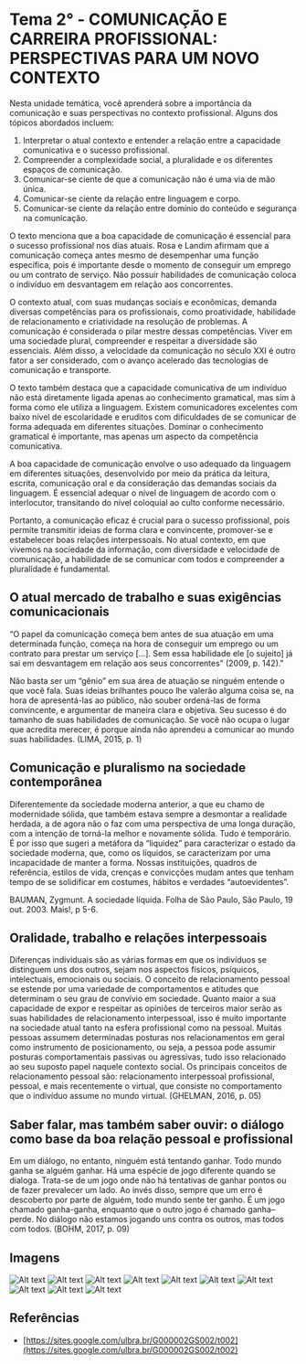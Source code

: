 # Tema 2° - COMUNICAÇÃO E CARREIRA PROFISSIONAL: PERSPECTIVAS PARA UM NOVO CONTEXTO

Nesta unidade temática, você aprenderá sobre a importância da comunicação e suas perspectivas no contexto profissional. Alguns dos tópicos abordados incluem:

1. Interpretar o atual contexto e entender a relação entre a capacidade comunicativa e o sucesso profissional.
2. Compreender a complexidade social, a pluralidade e os diferentes espaços de comunicação.
3. Comunicar-se ciente de que a comunicação não é uma via de mão única.
4. Comunicar-se ciente da relação entre linguagem e corpo.
5. Comunicar-se ciente da relação entre domínio do conteúdo e segurança na comunicação.

O texto menciona que a boa capacidade de comunicação é essencial para o sucesso profissional nos dias atuais. Rosa e Landim afirmam que a comunicação começa antes mesmo de desempenhar uma função específica, pois é importante desde o momento de conseguir um emprego ou um contrato de serviço. Não possuir habilidades de comunicação coloca o indivíduo em desvantagem em relação aos concorrentes.

O contexto atual, com suas mudanças sociais e econômicas, demanda diversas competências para os profissionais, como proatividade, habilidade de relacionamento e criatividade na resolução de problemas. A comunicação é considerada o pilar mestre dessas competências. Viver em uma sociedade plural, compreender e respeitar a diversidade são essenciais. Além disso, a velocidade da comunicação no século XXI é outro fator a ser considerado, com o avanço acelerado das tecnologias de comunicação e transporte.

O texto também destaca que a capacidade comunicativa de um indivíduo não está diretamente ligada apenas ao conhecimento gramatical, mas sim à forma como ele utiliza a linguagem. Existem comunicadores excelentes com baixo nível de escolaridade e eruditos com dificuldades de se comunicar de forma adequada em diferentes situações. Dominar o conhecimento gramatical é importante, mas apenas um aspecto da competência comunicativa.

A boa capacidade de comunicação envolve o uso adequado da linguagem em diferentes situações, desenvolvido por meio da prática da leitura, escrita, comunicação oral e da consideração das demandas sociais da linguagem. É essencial adequar o nível de linguagem de acordo com o interlocutor, transitando do nível coloquial ao culto conforme necessário.

Portanto, a comunicação eficaz é crucial para o sucesso profissional, pois permite transmitir ideias de forma clara e convincente, promover-se e estabelecer boas relações interpessoais. No atual contexto, em que vivemos na sociedade da informação, com diversidade e velocidade de comunicação, a habilidade de se comunicar com todos e compreender a pluralidade é fundamental.

## O atual mercado de trabalho e suas exigências comunicacionais

“O papel da comunicação começa bem antes de sua atuação em uma determinada função, começa na hora de conseguir um emprego ou um contrato para prestar um serviço [...]. Sem essa habilidade ele [o sujeito] já sai em desvantagem em relação aos seus concorrentes” (2009, p. 142)."

Não basta ser um “gênio” em sua área de atuação se ninguém entende o que você fala. Suas ideias brilhantes pouco lhe valerão alguma coisa se, na hora de apresentá-las ao público, não souber ordená-las de forma convincente, e argumentar de maneira clara e objetiva. Seu sucesso é do tamanho de suas habilidades de comunicação. Se você não ocupa o lugar que acredita merecer, é porque ainda não aprendeu a comunicar ao mundo suas habilidades. (LIMA, 2015, p. 1)

## Comunicação e pluralismo na sociedade contemporânea

Diferentemente da sociedade moderna anterior, a que eu chamo de modernidade sólida, que também estava sempre a desmontar a realidade herdada, a de agora não o faz com uma perspectiva de uma longa duração, com a intenção de torná-la melhor e novamente sólida. Tudo é temporário. É por isso que sugeri a metáfora da “liquidez” para caracterizar o estado da sociedade moderna, que, como os líquidos, se caracterizam por uma incapacidade de manter a forma. Nossas instituições, quadros de referência, estilos de vida, crenças e convicções mudam antes que tenham tempo de se solidificar em costumes, hábitos e verdades “autoevidentes”.

BAUMAN, Zygmunt. A sociedade líquida. Folha de São Paulo, São Paulo, 19 out. 2003. Mais!, p 5-6.

## Oralidade, trabalho e relações interpessoais

Diferenças individuais são as várias formas em que os indivíduos se distinguem uns dos outros, sejam nos aspectos físicos, psíquicos, intelectuais, emocionais ou sociais. O conceito de relacionamento pessoal se estende por uma variedade de comportamentos e atitudes que determinam o seu grau de convívio em sociedade. Quanto maior a sua capacidade de expor e respeitar as opiniões de terceiros maior serão as suas habilidades de relacionamento interpessoal, isso é muito importante na sociedade atual tanto na esfera profissional como na pessoal. Muitas pessoas assumem determinadas posturas nos relacionamentos em geral como instrumento de posicionamento, ou seja, a pessoa pode assumir posturas comportamentais passivas ou agressivas, tudo isso relacionado ao seu suposto papel naquele contexto social. Os principais conceitos de relacionamento pessoal são: relacionamento interpessoal profissional, pessoal, e mais recentemente o virtual, que consiste no comportamento que o indivíduo assume no mundo virtual. (GHELMAN, 2016, p. 05)

## Saber falar, mas também saber ouvir: o diálogo como base da boa relação pessoal e profissional

Em um diálogo, no entanto, ninguém está tentando ganhar. Todo mundo ganha se alguém ganhar. Há uma espécie de jogo diferente quando se dialoga. Trata-se de um jogo onde não há tentativas de ganhar pontos ou de fazer prevalecer um lado. Ao invés disso, sempre que um erro é descoberto por parte de alguém, todo mundo sente ter ganho. É um jogo chamado ganha-ganha, enquanto que o outro jogo é chamado ganha–perde. No diálogo não estamos jogando uns contra os outros, mas todos com todos. (BOHM, 2017, p. 09)

## Imagens

![Alt text](./../assets/summaries/2/1.png)
![Alt text](./../assets/summaries/2/2.png)
![Alt text](./../assets/summaries/2/3.png)
![Alt text](./../assets/summaries/2/4.png)
![Alt text](./../assets/summaries/2/5.png)
![Alt text](./../assets/summaries/2/6.png)
![Alt text](./../assets/summaries/2/7.png)
![Alt text](./../assets/summaries/2/8.png)
![Alt text](./../assets/summaries/2/9.png)
![Alt text](./../assets/summaries/2/10.png)

## Referências

- [https://sites.google.com/ulbra.br/G000002GS002/t002](https://sites.google.com/ulbra.br/G000002GS002/t002)
